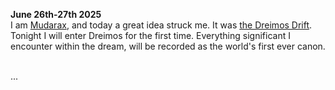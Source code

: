 **June 26th-27th 2025** <br>
I am [Mudarax](), and today a great idea struck me. It was [the Dreimos Drift](). <br>
Tonight I will enter Dreimos for the first time. Everything significant I encounter within the dream, will be recorded as the world's first ever canon. <br><br> 

... 
